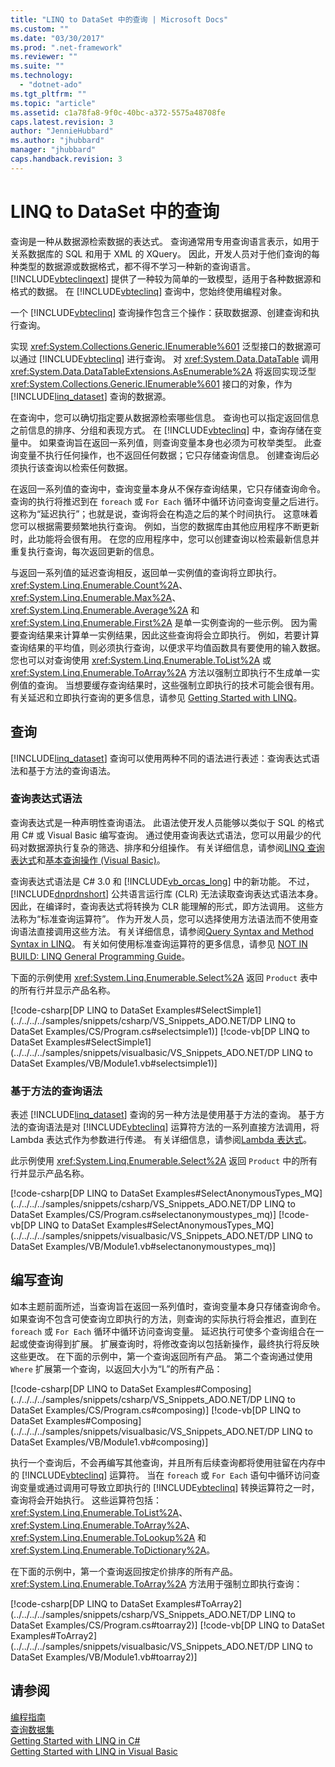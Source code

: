 ```yaml
---
title: "LINQ to DataSet 中的查询 | Microsoft Docs"
ms.custom: ""
ms.date: "03/30/2017"
ms.prod: ".net-framework"
ms.reviewer: ""
ms.suite: ""
ms.technology: 
  - "dotnet-ado"
ms.tgt_pltfrm: ""
ms.topic: "article"
ms.assetid: c1a78fa8-9f0c-40bc-a372-5575a48708fe
caps.latest.revision: 3
author: "JennieHubbard"
ms.author: "jhubbard"
manager: "jhubbard"
caps.handback.revision: 3
---
```

# LINQ to DataSet 中的查询
查询是一种从数据源检索数据的表达式。  查询通常用专用查询语言表示，如用于关系数据库的 SQL 和用于 XML 的 XQuery。  因此，开发人员对于他们查询的每种类型的数据源或数据格式，都不得不学习一种新的查询语言。  [!INCLUDE[vbteclinqext](../../../../includes/vbteclinqext-md.md)] 提供了一种较为简单的一致模型，适用于各种数据源和格式的数据。  在 [!INCLUDE[vbteclinq](../../../../includes/vbteclinq-md.md)] 查询中，您始终使用编程对象。  
  
 一个 [!INCLUDE[vbteclinq](../../../../includes/vbteclinq-md.md)] 查询操作包含三个操作：获取数据源、创建查询和执行查询。  
  
 实现 <xref:System.Collections.Generic.IEnumerable%601> 泛型接口的数据源可以通过 [!INCLUDE[vbteclinq](../../../../includes/vbteclinq-md.md)] 进行查询。  对 <xref:System.Data.DataTable> 调用 <xref:System.Data.DataTableExtensions.AsEnumerable%2A> 将返回实现泛型 <xref:System.Collections.Generic.IEnumerable%601> 接口的对象，作为 [!INCLUDE[linq_dataset](../../../../includes/linq-dataset-md.md)] 查询的数据源。  
  
 在查询中，您可以确切指定要从数据源检索哪些信息。  查询也可以指定返回信息之前信息的排序、分组和表现方式。  在 [!INCLUDE[vbteclinq](../../../../includes/vbteclinq-md.md)] 中，查询存储在变量中。  如果查询旨在返回一系列值，则查询变量本身也必须为可枚举类型。  此查询变量不执行任何操作，也不返回任何数据；它只存储查询信息。  创建查询后必须执行该查询以检索任何数据。  
  
 在返回一系列值的查询中，查询变量本身从不保存查询结果，它只存储查询命令。  查询的执行将推迟到在 `foreach` 或 `For Each` 循环中循环访问查询变量之后进行。  这称为“延迟执行”；也就是说，查询将会在构造之后的某个时间执行。  这意味着您可以根据需要频繁地执行查询。  例如，当您的数据库由其他应用程序不断更新时，此功能将会很有用。  在您的应用程序中，您可以创建查询以检索最新信息并重复执行查询，每次返回更新的信息。  
  
 与返回一系列值的延迟查询相反，返回单一实例值的查询将立即执行。  <xref:System.Linq.Enumerable.Count%2A>、<xref:System.Linq.Enumerable.Max%2A>、<xref:System.Linq.Enumerable.Average%2A> 和 <xref:System.Linq.Enumerable.First%2A> 是单一实例查询的一些示例。  因为需要查询结果来计算单一实例结果，因此这些查询将会立即执行。  例如，若要计算查询结果的平均值，则必须执行查询，以便求平均值函数具有要使用的输入数据。  您也可以对查询使用 <xref:System.Linq.Enumerable.ToList%2A> 或 <xref:System.Linq.Enumerable.ToArray%2A> 方法以强制立即执行不生成单一实例值的查询。  当想要缓存查询结果时，这些强制立即执行的技术可能会很有用。  有关延迟和立即执行查询的更多信息，请参见 [Getting Started with LINQ](http://msdn.microsoft.com/zh-cn/6cc9af04-950a-4cc3-83d4-2aeb4abe4de9)。  
  
## 查询  
 [!INCLUDE[linq_dataset](../../../../includes/linq-dataset-md.md)] 查询可以使用两种不同的语法进行表述：查询表达式语法和基于方法的查询语法。  
  
### 查询表达式语法  
 查询表达式是一种声明性查询语法。  此语法使开发人员能够以类似于 SQL 的格式用 C\# 或 Visual Basic 编写查询。  通过使用查询表达式语法，您可以用最少的代码对数据源执行复杂的筛选、排序和分组操作。  有关详细信息，请参阅[LINQ 查询表达式](../Topic/LINQ%20Query%20Expressions%20\(C%23%20Programming%20Guide\).md)和[基本查询操作 \(Visual Basic\)](../Topic/Basic%20Query%20Operations%20\(Visual%20Basic\).md)。  
  
 查询表达式语法是 C\# 3.0 和 [!INCLUDE[vb_orcas_long](../../../../includes/vb-orcas-long-md.md)] 中的新功能。  不过，[!INCLUDE[dnprdnshort](../../../../includes/dnprdnshort-md.md)] 公共语言运行库 \(CLR\) 无法读取查询表达式语法本身。  因此，在编译时，查询表达式将转换为 CLR 能理解的形式，即方法调用。  这些方法称为“标准查询运算符”。  作为开发人员，您可以选择使用方法语法而不使用查询语法直接调用这些方法。  有关详细信息，请参阅[Query Syntax and Method Syntax in LINQ](../Topic/Query%20Syntax%20and%20Method%20Syntax%20in%20LINQ%20\(C%23\).md)。  有关如何使用标准查询运算符的更多信息，请参见 [NOT IN BUILD: LINQ General Programming Guide](http://msdn.microsoft.com/zh-cn/609c7a6b-cbdd-429d-99f3-78d13d3bc049)。  
  
 下面的示例使用 <xref:System.Linq.Enumerable.Select%2A> 返回 `Product` 表中的所有行并显示产品名称。  
  
 [!code-csharp[DP LINQ to DataSet Examples#SelectSimple1](../../../../samples/snippets/csharp/VS_Snippets_ADO.NET/DP LINQ to DataSet Examples/CS/Program.cs#selectsimple1)]
 [!code-vb[DP LINQ to DataSet Examples#SelectSimple1](../../../../samples/snippets/visualbasic/VS_Snippets_ADO.NET/DP LINQ to DataSet Examples/VB/Module1.vb#selectsimple1)]  
  
### 基于方法的查询语法  
 表述 [!INCLUDE[linq_dataset](../../../../includes/linq-dataset-md.md)] 查询的另一种方法是使用基于方法的查询。  基于方法的查询语法是对 [!INCLUDE[vbteclinq](../../../../includes/vbteclinq-md.md)] 运算符方法的一系列直接方法调用，将 Lambda 表达式作为参数进行传递。  有关详细信息，请参阅[Lambda 表达式](../Topic/Lambda%20Expressions%20\(C%23%20Programming%20Guide\).md)。  
  
 此示例使用 <xref:System.Linq.Enumerable.Select%2A> 返回 `Product` 中的所有行并显示产品名称。  
  
 [!code-csharp[DP LINQ to DataSet Examples#SelectAnonymousTypes_MQ](../../../../samples/snippets/csharp/VS_Snippets_ADO.NET/DP LINQ to DataSet Examples/CS/Program.cs#selectanonymoustypes_mq)]
 [!code-vb[DP LINQ to DataSet Examples#SelectAnonymousTypes_MQ](../../../../samples/snippets/visualbasic/VS_Snippets_ADO.NET/DP LINQ to DataSet Examples/VB/Module1.vb#selectanonymoustypes_mq)]  
  
## 编写查询  
 如本主题前面所述，当查询旨在返回一系列值时，查询变量本身只存储查询命令。  如果查询不包含可使查询立即执行的方法，则查询的实际执行将会推迟，直到在 `foreach` 或 `For Each` 循环中循环访问查询变量。  延迟执行可使多个查询组合在一起或使查询得到扩展。  扩展查询时，将修改查询以包括新操作，最终执行将反映这些更改。  在下面的示例中，第一个查询返回所有产品。  第二个查询通过使用 `Where` 扩展第一个查询，以返回大小为“L”的所有产品：  
  
 [!code-csharp[DP LINQ to DataSet Examples#Composing](../../../../samples/snippets/csharp/VS_Snippets_ADO.NET/DP LINQ to DataSet Examples/CS/Program.cs#composing)]
 [!code-vb[DP LINQ to DataSet Examples#Composing](../../../../samples/snippets/visualbasic/VS_Snippets_ADO.NET/DP LINQ to DataSet Examples/VB/Module1.vb#composing)]  
  
 执行一个查询后，不会再编写其他查询，并且所有后续查询都将使用驻留在内存中的 [!INCLUDE[vbteclinq](../../../../includes/vbteclinq-md.md)] 运算符。  当在 `foreach` 或 `For Each` 语句中循环访问查询变量或通过调用可导致立即执行的 [!INCLUDE[vbteclinq](../../../../includes/vbteclinq-md.md)] 转换运算符之一时，查询将会开始执行。  这些运算符包括：<xref:System.Linq.Enumerable.ToList%2A>、<xref:System.Linq.Enumerable.ToArray%2A>、<xref:System.Linq.Enumerable.ToLookup%2A> 和 <xref:System.Linq.Enumerable.ToDictionary%2A>。  
  
 在下面的示例中，第一个查询返回按定价排序的所有产品。  <xref:System.Linq.Enumerable.ToArray%2A> 方法用于强制立即执行查询：  
  
 [!code-csharp[DP LINQ to DataSet Examples#ToArray2](../../../../samples/snippets/csharp/VS_Snippets_ADO.NET/DP LINQ to DataSet Examples/CS/Program.cs#toarray2)]
 [!code-vb[DP LINQ to DataSet Examples#ToArray2](../../../../samples/snippets/visualbasic/VS_Snippets_ADO.NET/DP LINQ to DataSet Examples/VB/Module1.vb#toarray2)]  
  
## 请参阅  
 [编程指南](../../../../docs/framework/data/adonet/programming-guide-linq-to-dataset.md)   
 [查询数据集](../../../../docs/framework/data/adonet/querying-datasets-linq-to-dataset.md)   
 [Getting Started with LINQ in C\#](../Topic/Getting%20Started%20with%20LINQ%20in%20C%23.md)   
 [Getting Started with LINQ in Visual Basic](../Topic/Getting%20Started%20with%20LINQ%20in%20Visual%20Basic.md)